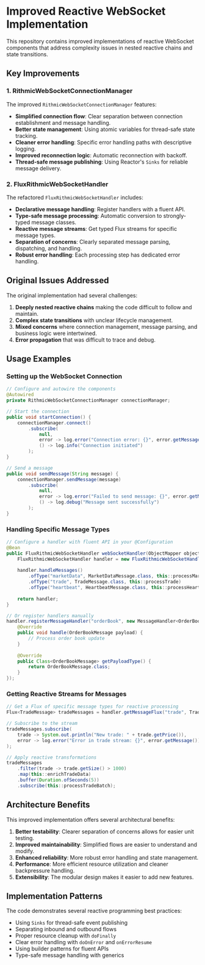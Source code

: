 # Improved Reactive WebSocket Implementation

This repository contains improved implementations of reactive WebSocket components that address complexity issues in nested reactive chains and state transitions.

## Key Improvements

### 1. RithmicWebSocketConnectionManager

The improved `RithmicWebSocketConnectionManager` features:

- **Simplified connection flow**: Clear separation between connection establishment and message handling.
- **Better state management**: Using atomic variables for thread-safe state tracking.
- **Cleaner error handling**: Specific error handling paths with descriptive logging.
- **Improved reconnection logic**: Automatic reconnection with backoff.
- **Thread-safe message publishing**: Using Reactor's `Sinks` for reliable message delivery.

### 2. FluxRithmicWebSocketHandler

The refactored `FluxRithmicWebSocketHandler` includes:

- **Declarative message handling**: Register handlers with a fluent API.
- **Type-safe message processing**: Automatic conversion to strongly-typed message classes.
- **Reactive message streams**: Get typed Flux streams for specific message types.
- **Separation of concerns**: Clearly separated message parsing, dispatching, and handling.
- **Robust error handling**: Each processing step has dedicated error handling.

## Original Issues Addressed

The original implementation had several challenges:

1. **Deeply nested reactive chains** making the code difficult to follow and maintain.
2. **Complex state transitions** with unclear lifecycle management.
3. **Mixed concerns** where connection management, message parsing, and business logic were intertwined.
4. **Error propagation** that was difficult to trace and debug.

## Usage Examples

### Setting up the WebSocket Connection

```java
// Configure and autowire the components
@Autowired
private RithmicWebSocketConnectionManager connectionManager;

// Start the connection
public void startConnection() {
    connectionManager.connect()
        .subscribe(
            null,
            error -> log.error("Connection error: {}", error.getMessage()),
            () -> log.info("Connection initiated")
        );
}

// Send a message
public void sendMessage(String message) {
    connectionManager.sendMessage(message)
        .subscribe(
            null,
            error -> log.error("Failed to send message: {}", error.getMessage()),
            () -> log.debug("Message sent successfully")
        );
}
```

### Handling Specific Message Types

```java
// Configure a handler with fluent API in your @Configuration
@Bean
public FluxRithmicWebSocketHandler webSocketHandler(ObjectMapper objectMapper) {
    FluxRithmicWebSocketHandler handler = new FluxRithmicWebSocketHandler(objectMapper);
    
    handler.handleMessages()
        .ofType("marketData", MarketDataMessage.class, this::processMarketData)
        .ofType("trade", TradeMessage.class, this::processTrade)
        .ofType("heartbeat", HeartbeatMessage.class, this::processHeartbeat);
        
    return handler;
}

// Or register handlers manually
handler.registerMessageHandler("orderBook", new MessageHandler<OrderBookMessage>() {
    @Override
    public void handle(OrderBookMessage payload) {
        // Process order book update
    }
    
    @Override
    public Class<OrderBookMessage> getPayloadType() {
        return OrderBookMessage.class;
    }
});
```

### Getting Reactive Streams for Messages

```java
// Get a Flux of specific message types for reactive processing
Flux<TradeMessage> tradeMessages = handler.getMessageFlux("trade", TradeMessage.class);

// Subscribe to the stream
tradeMessages.subscribe(
    trade -> System.out.println("New trade: " + trade.getPrice()),
    error -> log.error("Error in trade stream: {}", error.getMessage())
);

// Apply reactive transformations
tradeMessages
    .filter(trade -> trade.getSize() > 1000)
    .map(this::enrichTradeData)
    .buffer(Duration.ofSeconds(5))
    .subscribe(this::processTradeBatch);
```

## Architecture Benefits

This improved implementation offers several architectural benefits:

1. **Better testability**: Clearer separation of concerns allows for easier unit testing.
2. **Improved maintainability**: Simplified flows are easier to understand and modify.
3. **Enhanced reliability**: More robust error handling and state management.
4. **Performance**: More efficient resource utilization and cleaner backpressure handling.
5. **Extensibility**: The modular design makes it easier to add new features.

## Implementation Patterns

The code demonstrates several reactive programming best practices:

- Using `Sinks` for thread-safe event publishing
- Separating inbound and outbound flows
- Proper resource cleanup with `doFinally`
- Clear error handling with `doOnError` and `onErrorResume`
- Using builder patterns for fluent APIs
- Type-safe message handling with generics
